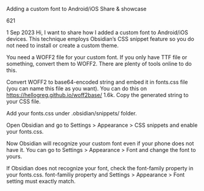 Adding a custom font to Android/iOS
Share & showcase

621

1
Sep 2023
Hi, I want to share how I added a custom font to Android/iOS devices. This technique employs Obsidian’s CSS snippet feature so you do not need to install or create a custom theme.

You need a WOFF2 file for your custom font. If you only have TTF file or something, convert them to WOFF2. There are plenty of tools online to do this.

Convert WOFF2 to base64-encoded string and embed it in fonts.css file (you can name this file as you want). You can do this on https://hellogreg.github.io/woff2base/ 1.6k. Copy the generated string to your CSS file.

Add your fonts.css under .obsidian/snippets/ folder.

Open Obsidian and go to Settings > Appearance > CSS snippets and enable your fonts.css.

Now Obsidian will recognize your custom font even if your phone does not have it. You can go to Settings > Appearance > Font and change the font to yours.

If Obsidian does not recognize your font, check the font-family property in your fonts.css. font-familiy property and Settings > Appearance > Font setting must exactly match.


